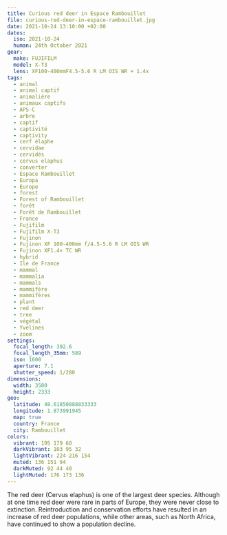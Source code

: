 ```yaml
---
title: Curious red deer in Espace Rambouillet
file: curious-red-deer-in-espace-rambouillet.jpg
date: 2021-10-24 13:10:00 +02:00
dates:
  iso: 2021-10-24
  human: 24th October 2021
gear:
  make: FUJIFILM
  model: X-T3
  lens: XF100-400mmF4.5-5.6 R LM OIS WR + 1.4x
tags:
  - animal
  - animal captif
  - animalière
  - animaux captifs
  - APS-C
  - arbre
  - captif
  - captivité
  - captivity
  - cerf élaphe
  - cervidae
  - cervidés
  - cervus elaphus
  - converter
  - Espace Rambouillet
  - Europa
  - Europe
  - forest
  - Forest of Rambouillet
  - forêt
  - Forêt de Rambouillet
  - France
  - Fujifilm
  - Fujifilm X-T3
  - Fujinon
  - Fujinon XF 100-400mm f/4.5-5.6 R LM OIS WR
  - Fujinon XF1.4× TC WR
  - hybrid
  - Ile de France
  - mammal
  - mammalia
  - mammals
  - mammifère
  - mammifères
  - plant
  - red deer
  - tree
  - végétal
  - Yvelines
  - zoom
settings:
  focal_length: 392.6
  focal_length_35mm: 589
  iso: 1600
  aperture: 7.1
  shutter_speed: 1/280
dimensions:
  width: 3500
  height: 2333
geo:
  latitude: 48.61850888833333
  longitude: 1.873991945
  map: true
  country: France
  city: Rambouillet
colors:
  vibrant: 195 179 60
  darkVibrant: 103 95 32
  lightVibrant: 224 216 154
  muted: 136 151 94
  darkMuted: 92 44 40
  lightMuted: 176 173 136
---
```


The red deer (Cervus elaphus) is one of the largest deer species. Although at one time red deer were rare in parts of Europe, they were never close to extinction. Reintroduction and conservation efforts have resulted in an increase of red deer populations, while other areas, such as North Africa, have continued to show a population decline.
